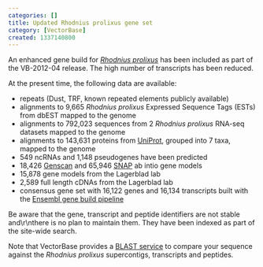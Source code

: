 ```yaml
---
categories: []
title: Updated Rhodnius prolixus gene set
category: [VectorBase]
created: 1337140800
---
```

<p>An enhanced gene build for <a href="/organisms/rhodnius-prolixus"><em>Rhodnius prolixus</em></a> has been included as part of the VB-2012-04 release.  The high number of transcripts has been reduced.</p>
At the present time, the following data are available:
<ul>
<li>repeats (Dust, TRF, known repeated elements publicly available)</li>
<li>alignments to 9,665 <em>Rhodnius prolixus</em> Expressed Sequence Tags (ESTs) from dbEST mapped to the genome</li>
<li>alignments to 792,023 sequences from 2 <em>Rhodnius prolixus</em> RNA-seq datasets mapped to the genome</li>
<li>alignments to 143,631 proteins from <a href="http://www.uniprot.org/">UniProt</a>, grouped into 7 taxa, mapped to the genome</li>
<li>549 ncRNAs and 1,148 pseudogenes have been predicted</li>
<li>18,426 <a href="http://genes.mit.edu/GENSCAN.html">Genscan</a> and 65,946 <a href="http://korflab.ucdavis.edu/software.html">SNAP</a> ab intio gene models</li>
<li>15,878 gene models from the Lagerblad lab</li>
<li>2,589 full length cDNAs from the Lagerblad lab</li>
<li>consensus gene set with 16,122 genes and  16,134 transcripts built with the <a href="http://www.ensembl.org/info/docs/genebuild/genome_annotation.html">Ensembl gene build pipeline</a></li>
</ul>
<p>Be aware that the gene, transcript and peptide identifiers are not stable and\r\nthere is no plan to maintain them.  They have been indexed as part of the site-wide search.</p>
<p>Note that VectorBase provides a <a href="/blast/">BLAST service</a> to compare your sequence against the <em>Rhodnius prolixus</em> supercontigs, transcripts and peptides.</p>
